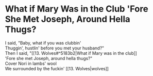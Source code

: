 # What if Mary Was in the Club 'Fore She Met Joseph, Around Hella Thugs?

I said, "Baby, what if you was clubbin'  
Thuggin', hustlin' before you met your husband?"  
Then I said, "[[13. Wolves#^5183b2|What if Mary was in the club]]  
'Fore she met Joseph, around hella thugs?"  
Cover Nori in lambs' wool  
We surrounded by the fuckin' [[13. Wolves|wolves]]
